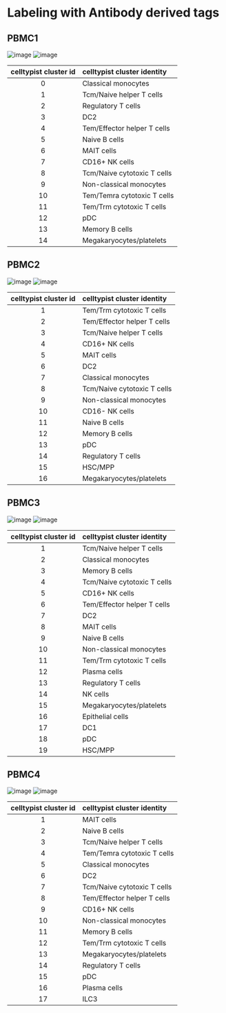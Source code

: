 # Labeling with Antibody derived tags

## PBMC1
![image](./dataset/PBMC1-Filtered/10x/heatmap.png)
![image](./plots/pbmc1_sankey.png)

| celltypist cluster id | celltypist cluster identity |
| :-------------------: | :-------------------------- |
| 0 | Classical monocytes |
| 1 | Tcm/Naive helper T cells |
| 2 | Regulatory T cells |
| 3 | DC2 |
| 4 | Tem/Effector helper T cells |
| 5 | Naive B cells |
| 6 | MAIT cells |
| 7 | CD16+ NK cells |
| 8 | Tcm/Naive cytotoxic T cells |
| 9 | Non-classical monocytes |
| 10 | Tem/Temra cytotoxic T cells |
| 11 | Tem/Trm cytotoxic T cells |
| 12 | pDC |
| 13 | Memory B cells |
| 14 | Megakaryocytes/platelets |

## PBMC2
![image](./dataset/PBMC2-Filtered/10x/heatmap.png)
![image](./plots/pbmc2_sankey.png)

| celltypist cluster id | celltypist cluster identity |
| :-------------------: | :-------------------------- |
| 1 | Tem/Trm cytotoxic T cells |
| 2 | Tem/Effector helper T cells |
| 3 | Tcm/Naive helper T cells |
| 4 | CD16+ NK cells |
| 5 | MAIT cells |
| 6 | DC2 |
| 7 | Classical monocytes |
| 8 | Tcm/Naive cytotoxic T cells |
| 9 | Non-classical monocytes |
| 10 | CD16- NK cells |
| 11 | Naive B cells |
| 12 | Memory B cells |
| 13 | pDC |
| 14 | Regulatory T cells |
| 15 | HSC/MPP |
| 16 | Megakaryocytes/platelets |

## PBMC3
![image](./dataset/PBMC3-Filtered/10x/heatmap.png)
![image](./plots/pbmc3_sankey.png)

| celltypist cluster id | celltypist cluster identity |
| :-------------------: | :-------------------------- |
| 1 | Tcm/Naive helper T cells |
| 2 | Classical monocytes |
| 3 | Memory B cells |
| 4 | Tcm/Naive cytotoxic T cells |
| 5 | CD16+ NK cells |
| 6 | Tem/Effector helper T cells |
| 7 | DC2 |
| 8 | MAIT cells |
| 9 | Naive B cells |
| 10 | Non-classical monocytes |
| 11 | Tem/Trm cytotoxic T cells |
| 12 | Plasma cells |
| 13 | Regulatory T cells |
| 14 | NK cells 
| 15 | Megakaryocytes/platelets |
| 16 | Epithelial cells |
| 17 | DC1 |
| 18 | pDC |
| 19 | HSC/MPP |


## PBMC4
![image](./dataset/PBMC4-Filtered/10x/heatmap.png)
![image](./plots/pbmc4_sankey.png)

| celltypist cluster id | celltypist cluster identity |
| :-------------------: | :-------------------------- |
| 1 | MAIT cells
| 2 | Naive B cells
| 3 | Tcm/Naive helper T cells
| 4 | Tem/Temra cytotoxic T cells
| 5 | Classical monocytes
| 6 | DC2
| 7 | Tcm/Naive cytotoxic T cells
| 8 | Tem/Effector helper T cells
| 9 | CD16+ NK cells
| 10 | Non-classical monocytes
| 11 | Memory B cells
| 12 | Tem/Trm cytotoxic T cells
| 13 | Megakaryocytes/platelets
| 14 | Regulatory T cells
| 15 | pDC
| 16 | Plasma cells
| 17 | ILC3